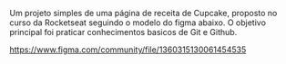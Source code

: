 Um projeto simples de uma página de receita de Cupcake, proposto no curso da Rocketseat seguindo o modelo do figma abaixo.
O objetivo principal foi praticar conhecimentos basicos de Git e Github.

https://www.figma.com/community/file/1360315130061454535
